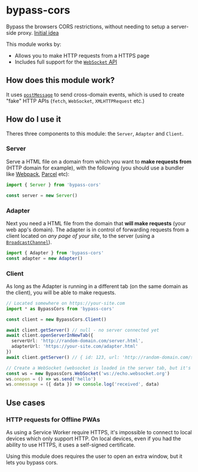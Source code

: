 # bypass-cors

Bypass the browsers CORS restrictions, without needing to setup a server-side proxy. [Initial idea](https://stackoverflow.com/a/44943661/5269570)

This module works by:

- Allows you to make HTTP requests from a HTTPS page
- Includes full support for the [`WebSocket` API](https://developer.mozilla.org/en-US/docs/Web/API/WebSockets_API)

## How does this module work?

It uses [`postMessage`](https://developer.mozilla.org/en-US/docs/Web/API/Window/postMessage) to send cross-domain events, which is used to create "fake" HTTP APIs (`fetch`, `WebSocket`, `XMLHTTPRequest` etc.)

## How do I use it

Theres three components to this module: the `Server`, `Adapter` and `Client`.

### Server

Serve a HTML file on a domain from which you want to **make requests from** (HTTP domain for example), with the following (you should use a bundler like [Webpack](https://webpack.js.org), [Parcel](https://parceljs.org) etc):

```typescript
import { Server } from 'bypass-cors'

const server = new Server()
```

### Adapter

Next you need a HTML file from the domain that **will make requests** (your web app's domain). The adapter is in control of forwarding requests from a client located on _any page of your site_, to the server (using a [`BroadcastChannel`](https://developer.mozilla.org/en-US/docs/Web/API/BroadcastChannel)).

```typescript
import { Adapter } from 'bypass-cors'
const adapter = new Adapter()
```

### Client

As long as the Adapter is running in a different tab (on the same domain as the client), you will be able to make requests.

```typescript
// Located somewhere on https://your-site.com
import * as BypassCors from 'bypass-cors'

const client = new BypassCors.Client()

await client.getServer() // null - no server connected yet
await client.openServerInNewTab({
  serverUrl: 'http://random-domain.com/server.html',
  adapterUrl: 'https://your-site.com/adapter.html'
})
await client.getServer() // { id: 123, url: 'http://random-domain.com/server.html' }

// Create a WebSocket (websocket is loaded in the server tab, but it's API is available on this page)
const ws = new BypassCors.WebSocket('ws://echo.websocket.org')
ws.onopen = () => ws.send('hello')
ws.onmessage = ({ data }) => console.log('received', data)
```

## Use cases

### HTTP requests for Offline PWAs

As using a Service Worker require HTTPS, it's impossible to connect to local devices which only support HTTP.
On local devices, even if you had the ability to use HTTPS, it uses a self-signed certificate.

Using this module does requires the user to open an extra window, but it lets you bypass cors.
